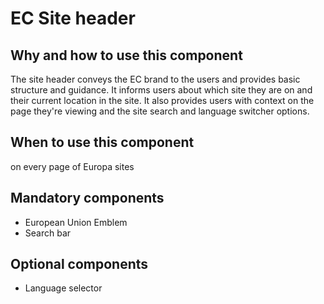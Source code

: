 # EC Site header

## Why and how to use this component

The site header conveys the EC brand to the users and provides basic structure and guidance. It informs users about which site they are on and their current location in the site. It also provides users with context on the page they're viewing and the site search and language switcher options.

## When to use this component

on every page of Europa sites

## Mandatory components

- European Union Emblem
- Search bar

## Optional components

- Language selector
